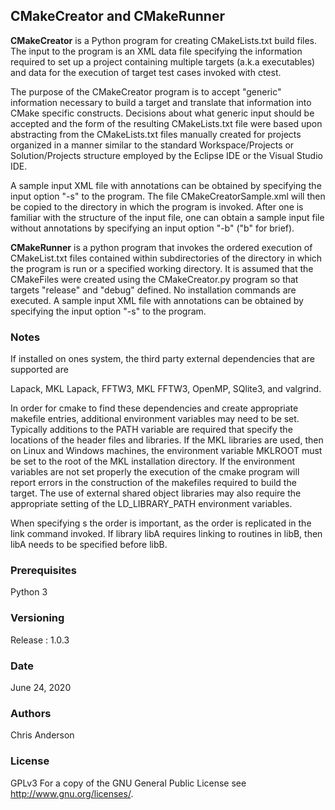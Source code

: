 ## CMakeCreator and CMakeRunner

**CMakeCreator** is a Python program for creating CMakeLists.txt build files. The input to the program is an XML data file specifying the information required to set up a project containing multiple targets (a.k.a executables) and data for the execution of target test cases invoked with ctest. 

The purpose of the CMakeCreator program is to accept "generic" information necessary to build a target and translate that information into CMake specific constructs. Decisions about what generic input should be accepted and the form of the resulting CMakeLists.txt file were based upon abstracting from the CMakeLists.txt files manually created for projects organized in a manner similar to the standard Workspace/Projects or Solution/Projects structure employed by the Eclipse IDE or the Visual Studio IDE.    

A sample input XML file with annotations can be obtained by specifying the input option "-s" to the program. The file CMakeCreatorSample.xml will then be copied to the directory in which the program is invoked. After one is familiar with the structure of the input file, one can obtain a sample input file without annotations by specifying an input option "-b" ("b" for brief). 

**CMakeRunner** is a python program that invokes the ordered execution of CMakeList.txt files contained within subdirectories of the directory in which the program is run or a specified working directory. It is assumed that the CMakeFiles were created using the CMakeCreator.py program so that targets "release" and "debug" defined. No installation commands are executed. A sample input XML file with annotations can be obtained by specifying the input option "-s" to the program. 


### Notes

If installed on ones system, the third party external dependencies that are supported are 

Lapack, MKL Lapack, FFTW3, MKL FFTW3, OpenMP, SQlite3, and valgrind.

In order for cmake to find these dependencies and create appropriate makefile entries, additional environment variables may need to be set. Typically additions to the PATH variable are required that specify the locations of the header files and libraries. If the MKL libraries are used, then on Linux and Windows machines, the environment variable MKLROOT must be set to the root of the MKL installation directory. If the environment variables are not set properly the execution of the cmake program will report errors in the construction of the makefiles required to build the target. The use of external shared object libraries may also require the appropriate setting of the LD_LIBRARY_PATH environment variables. 

When specifying <Library>s the order is important, as the order is replicated in the link command invoked. If library libA requires linking to routines in libB, then libA needs to be specified before libB.  

### Prerequisites

Python 3

### Versioning

Release : 1.0.3

### Date

June 24, 2020 

### Authors

Chris Anderson

### License

GPLv3  For a copy of the GNU General Public License see <http://www.gnu.org/licenses/>.

 



